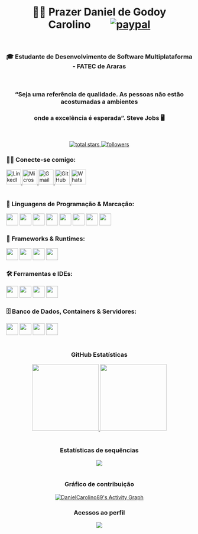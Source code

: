 <h1 align="center">
  <b>👋🏻 Prazer Daniel de Godoy Carolino</b>&nbsp;&nbsp;&nbsp;&nbsp;&nbsp;&nbsp;&nbsp;
  <a href="http://link.mercadopago.com.br/danielcarolino">
    <img src="https://www.paypalobjects.com/en_US/i/btn/btn_donateCC_LG.gif" alt="paypal" />
  </a>
</h1>

<br>

<h3 align="center"><b>🎓 Estudante de Desenvolvimento de Software Multiplataforma - FATEC de Araras</b></h3>
<br>
<h3 align="center"><b>“Seja uma referência de qualidade. As pessoas não estão acostumadas a ambientes </b></h3>
<h3 align="center"><b>onde a excelência é esperada”. Steve Jobs 🖥️</b></h3>
<br>

<p align="center">
  <a href="https://github.com/DanielCarolino89?tab=repositories&sort=stargazers">
    <img alt="total stars" title="Total stars on GitHub" src="https://custom-icon-badges.demolab.com/github/stars/DanielCarolino89?color=55960c&style=for-the-badge&labelColor=488207&logo=star" />
  </a>
  <a href="https://github.com/DanielCarolino89?tab=followers">
    <img alt="followers" title="Follow me on Github" src="https://custom-icon-badges.demolab.com/github/followers/DanielCarolino89?color=236ad3&labelColor=1155ba&style=for-the-badge&logo=person-add&label=Follow&logoColor=white" />
  </a>
</p>

<h3 align="left">🤝🏻 Conecte-se comigo:</h3>
<div align="left">
  <a href="https://www.linkedin.com/in/danielcarolino/" target="_blank">
    <img src="https://cdn.jsdelivr.net/gh/devicons/devicon/icons/linkedin/linkedin-original.svg" height="40" alt="LinkedIn" />
  </a>
  <a href="https://teams.microsoft.com/v2/daniel.carolino" target="_blank">
    <img src="https://upload.wikimedia.org/wikipedia/commons/4/4e/Microsoft_Office_Teams_%282018–present%29.svg" height="40" alt="Microsoft Teams" />
  </a>
  <a href="mailto:daniel.carolino@gmail.com" target="_blank">
    <img src="https://cdn.jsdelivr.net/gh/devicons/devicon/icons/google/google-original.svg" height="40" alt="Gmail" />
  </a>
  <a href="https://github.com/DanielCarolino89" target="_blank">
    <img src="https://cdn.jsdelivr.net/gh/devicons/devicon/icons/github/github-original.svg" height="40" alt="GitHub" />
  </a>
  <a href="https://api.whatsapp.com/send/?phone=5519996300297&text=Ol%C3%A1,%20visitei%20seu%20Github&type=phone_number&app_absent=0" target="_blank">
    <img src="https://upload.wikimedia.org/wikipedia/commons/6/6b/WhatsApp.svg" height="40" alt="WhatsApp" />
  </a>
</div>


<br>

<h3 align="left">🧠 Linguagens de Programação & Marcação:</h3>
<div align="left">
  <img src="https://cdn.jsdelivr.net/gh/devicons/devicon/icons/cplusplus/cplusplus-original.svg" height="32" />
  <img src="https://cdn.jsdelivr.net/gh/devicons/devicon/icons/python/python-original.svg" height="32" />
  <img src="https://cdn.jsdelivr.net/gh/devicons/devicon/icons/java/java-original.svg" height="32" />
  <img src="https://cdn.jsdelivr.net/gh/devicons/devicon/icons/kotlin/kotlin-original.svg" height="32" />
  <img src="https://cdn.jsdelivr.net/gh/devicons/devicon/icons/php/php-original.svg" height="32" />
  <img src="https://cdn.jsdelivr.net/gh/devicons/devicon/icons/html5/html5-original.svg" height="32" />
  <img src="https://cdn.jsdelivr.net/gh/devicons/devicon/icons/css3/css3-original.svg" height="32" />
  <img src="https://cdn.jsdelivr.net/gh/devicons/devicon/icons/javascript/javascript-original.svg" height="32" />
</div>

<h3 align="left">🧱 Frameworks & Runtimes:</h3>
<div align="left">
  <img src="https://cdn.jsdelivr.net/gh/devicons/devicon/icons/bootstrap/bootstrap-original.svg" height="32" />
  <img src="https://cdn.jsdelivr.net/gh/devicons/devicon/icons/django/django-plain.svg" height="32" />
  <img src="https://cdn.jsdelivr.net/gh/devicons/devicon/icons/nodejs/nodejs-original.svg" height="32" />
  <img src="https://cdn.jsdelivr.net/gh/devicons/devicon/icons/godot/godot-original.svg" height="32" />
</div>

<h3 align="left">🛠️ Ferramentas e IDEs:</h3>
<div align="left">
  <img src="https://cdn.jsdelivr.net/gh/devicons/devicon/icons/git/git-original.svg" height="32" />
  <img src="https://cdn.jsdelivr.net/gh/devicons/devicon/icons/vscode/vscode-original.svg" height="32" />
  <img src="https://cdn.jsdelivr.net/gh/devicons/devicon/icons/androidstudio/androidstudio-original.svg" height="32" />
  <img src="https://cdn.jsdelivr.net/gh/devicons/devicon/icons/figma/figma-original.svg" height="32" />
</div>

<h3 align="left">🗄️ Banco de Dados, Containers & Servidores:</h3>
<div align="left">
  <img src="https://cdn.jsdelivr.net/gh/devicons/devicon/icons/mysql/mysql-original.svg" height="32" />
  <img src="https://cdn.jsdelivr.net/gh/devicons/devicon/icons/mongodb/mongodb-original.svg" height="32" />
  <img src="https://cdn.jsdelivr.net/gh/devicons/devicon/icons/docker/docker-original.svg" height="32" />
  <img src="https://cdn.jsdelivr.net/gh/devicons/devicon/icons/apache/apache-original.svg" height="32" />
</div>

<br>

<div align="center">
  <h3><b>GitHub Estatísticas</b></h3>
  <a href="https://github.com/DanielCarolino89">
    <img height="180em" src="https://github-readme-stats.vercel.app/api?username=DanielCarolino89&show_icons=true&theme=radical&include_all_commits=true&count_private=true" />
    <img height="180em" src="https://github-readme-stats.vercel.app/api/top-langs/?username=DanielCarolino89&layout=compact&langs_count=7&theme=radical" />
  </a>
</div>

<br>

<div align="center">
  <h3><b>Estatísticas de sequências</b></h3>
  <a href="https://git.io/streak-stats">
    <img src="http://github-readme-streak-stats.herokuapp.com?user=DanielCarolino89&theme=dark&date_format=j%20M%5B%20Y%5D&show_icons=true&title_color=fff&icon_color=79ff97&text_color=9f9f9f&bg_color=151515" />
  </a>
</div>

<br>

<div align="center">
  <h3><b>Gráfico de contribuição</b></h3>
  <a href="https://github.com/ashutosh00710/github-readme-activity-graph">
    <img alt="DanielCarolino89's Activity Graph" src="https://github-readme-activity-graph.vercel.app/graph/?username=DanielCarolino89&bg_color=1F222E&color=F8D866&line=F85D7F&point=FFFFFF&hide_border=true" />
  </a>
</div>

<h3 align="center"><b>Acessos ao perfil</b></h3>
<p align="center">
  <img align="center" src="https://profile-counter.glitch.me/DanielCarolino89/count.svg" />
</p>
<br>

